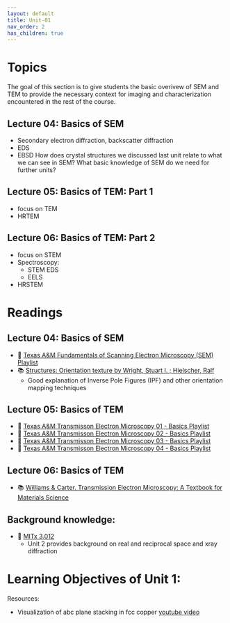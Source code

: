 ```yaml
---
layout: default
title: Unit-01
nav_order: 2
has_children: true
---
```


# Topics

The goal of this section is to give students the basic overivew of SEM and TEM to provide the necessary context for imaging and characterization encountered in the rest of the course.

## Lecture 04: Basics of SEM
- Secondary electron diffraction, backscatter diffraction
- EDS
- EBSD
How does crystal structures we discussed last unit relate to what we can see in SEM?
What basic knowledge of SEM do we need for further units?

## Lecture 05: Basics of TEM: Part 1
- focus on TEM
- HRTEM

## Lecture 06: Basics of TEM: Part 2
- focus on STEM
- Spectroscopy:
	- STEM EDS
	- EELS
- HRSTEM

# Readings
## Lecture 04: Basics of SEM
- 🎥 [Texas A&M Fundamentals of Scanning Electron Microscopy (SEM) Playlist](https://www.youtube.com/watch?v=YN6yRRtmeKY&list=PLzldQixzgawAaWNu-IMlvZgcYARLARc9j&pp=iAQB)
- :books: [Structures: Orientation texture by Wright, Stuart I. ; Hielscher, Ralf](https://doi.org/10.1016/B0-12-369401-9/00696-3)
	- Good explanation of Inverse Pole Figures (IPF) and other orientation mapping techniques

## Lecture 05: Basics of TEM
- :movie_camera: [Texas A&M Transmisson Electron Microscopy 01 - Basics Playlist](https://www.youtube.com/watch?v=pVASxZxpwfU&list=PLzldQixzgawAsROhblVFpFUmqn3CaD0tx&pp=iAQB)
- :movie_camera: [Texas A&M Transmisson Electron Microscopy 02 - Basics Playlist](https://www.youtube.com/watch?v=s5lWzf1FZB0&list=PLzldQixzgawA8PGc8X6x-L-p6oFxKy65q&pp=iAQB)
- :movie_camera: [Texas A&M Transmisson Electron Microscopy 03 - Basics Playlist](https://www.youtube.com/watch?v=ee9MRDxkIEQ&list=PLzldQixzgawBoBPVubhQ0htR0-pDmhGkF&pp=iAQB)
- :movie_camera: [Texas A&M Transmisson Electron Microscopy 04 - Basics Playlist](https://www.youtube.com/watch?v=ap6Yvh0UUOg&list=PLzldQixzgawB8T1RxxwZozbrhzkgH_6HP&pp=iAQB)

## Lecture 06: Basics of TEM
- :books: [Williams & Carter. Transmission Electron Microscopy: A Textbook for Materials Science](https://link.springer.com/book/10.1007/978-0-387-76501-3)

## Background knowledge:
- :movie_camera: [MITx 3.012](https://mitxonline.mit.edu/courses/course-v1:MITxT+3.012Sx/)
	- Unit 2 provides background on real and reciprocal space and xray diffraction

# Learning Objectives of Unit 1:






Resources:

-	Visualization of abc plane stacking in fcc copper [youtube video](https://www.youtube.com/watch?v=anBOxrbTDrI)